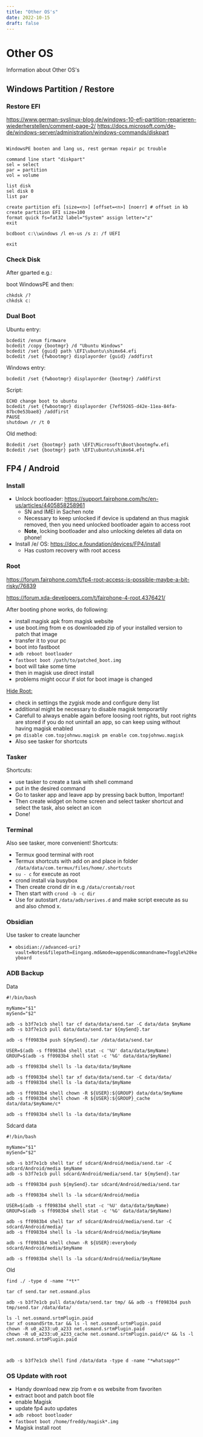 ```yaml
---
title: "Other OS's"
date: 2022-10-15
draft: false
---
```


# Other OS

Information about Other OS's

## Windows Partition / Restore

### Restore EFI

https://www.german-syslinux-blog.de/windows-10-efi-partition-reparieren-wiederherstellen/comment-page-2/
https://docs.microsoft.com/de-de/windows-server/administration/windows-commands/diskpart

```

WindowsPE booten and lang us, rest german repair pc trouble

command line start "diskpart"
sel = select
par = partition
vol = volume

list disk
sel disk 0
list par

create partition efi [size=<n>] [offset=<n>] [noerr] # offset in kb
create partition EFI size=100
format quick fs=fat32 label="System" assign letter="z"
exit

bcdboot c:\\windows /l en-us /s z: /f UEFI

exit

```

### Check Disk

After gparted e.g.:

boot WindowsPE and then:

```
chkdsk /?
chkdsk c:
```

### Dual Boot

Ubuntu entry:

```
bcdedit /enum firmware
bcdedit /copy {bootmgr} /d "Ubuntu Windows"
bcdedit /set {guid} path \EFI\ubuntu\shimx64.efi
bcdedit /set {fwbootmgr} displayorder {guid} /addfirst
```

Windows entry:

```
bcdedit /set {fwbootmgr} displayorder {bootmgr} /addfirst
```

Script:

```
ECHO change boot to ubuntu
bcdedit /set {fwbootmgr} displayorder {7ef59265-d42e-11ea-84fa-87bc0e53bae8} /addfirst
PAUSE
shutdown /r /t 0
```

Old method:

```
Bcdedit /set {bootmgr} path \EFI\Microsoft\Boot\bootmgfw.efi
Bcdedit /set {bootmgr} path \EFI\ubuntu\shimx64.efi
```



## FP4 / Android

### Install

- Unlock bootloader: https://support.fairphone.com/hc/en-us/articles/4405858258961
  - SN and IMEI in Sachen note
  - Necessary to keep unlocked if device is updatend an thus magisk removed, then you need unlocked bootloader again to access root
  - **Note**, locking bootloader and also unlocking deletes all data on phone!
- Install /e/ OS: https://doc.e.foundation/devices/FP4/install
  - Has custom recovery with root access

### Root

https://forum.fairphone.com/t/fp4-root-access-is-possible-maybe-a-bit-risky/76839

https://forum.xda-developers.com/t/fairphone-4-root.4376421/

After booting phone works, do following:

- install magisk apk from magisk website
- use boot.img from e os downloaded zip of your installed version to patch that image
- transfer it to your pc
- boot into fastboot
- `adb reboot bootloader`
- `fastboot boot /path/to/patched_boot.img`
- boot will take some time
- then in magisk use direct install
- problems might occur if slot for boot image is changed

[Hide Root:](https://www.reddit.com/r/androidroot/comments/t2y3mq/vr_securego_plus_root_detection/)

- check in settings the zygisk mode and configure deny list
- additional might be necessary to disable magisk temporartily
- Carefull to always enable again before loosing root rights, but root rights are stored if you do not unintall an app, so can keep using without having magisk enabled
- `pm disable com.topjohnwu.magisk pm enable com.topjohnwu.magisk`
- Also see tasker for shortcuts

### Tasker
Shortcuts:
- use tasker to create a task with shell command
- put in the desired command
- Go to tasker app and leave app by pressing back button, Important!
- Then create widget on home screen and select tasker shortcut and select the task, also select an icon
- Done!

### Terminal
Also see tasker, more convenient!
Shortcuts:
- Termux good terminal with root
- Termux shortcuts with add on and place in folder `/data/data/com.termux/files/home/.shortcuts`
- `su - c` for execute as root
- crond install via busybox
- Then create crond dir in e.g `/data/crontab/root`
- Then start with `crond -b -c dir`
- Use for autostart `/data/adb/serives.d` and make script execute as su and also chmod x.


### Obsidian
Use tasker to create launcher
- `obsidian://advanced-uri?vault=Notes&filepath=Eingang.md&mode=append&commandname=Toggle%20keyboard`

### ADB Backup

Data

```
#!/bin/bash

myName="$1"
mySend="$2"

adb -s b3f7e1cb shell tar cf data/data/send.tar -C data/data $myName
adb -s b3f7e1cb pull data/data/send.tar ${mySend}.tar

adb -s ff0983b4 push ${mySend}.tar /data/data/send.tar

USER=$(adb -s ff0983b4 shell stat -c '%U' data/data/$myName)
GROUP=$(adb -s ff0983b4 shell stat -c '%G' data/data/$myName)

adb -s ff0983b4 shell ls -la data/data/$myName

adb -s ff0983b4 shell tar xf data/data/send.tar -C data/data/
adb -s ff0983b4 shell ls -la data/data/$myName

adb -s ff0983b4 shell chown -R ${USER}:${GROUP} data/data/$myName
adb -s ff0983b4 shell chown -R ${USER}:${GROUP}_cache data/data/$myName/c*

adb -s ff0983b4 shell ls -la data/data/$myName
```

Sdcard data

```
#!/bin/bash

myName="$1"
mySend="$2"

adb -s b3f7e1cb shell tar cf sdcard/Android/media/send.tar -C sdcard/Android/media $myName
adb -s b3f7e1cb pull sdcard/Android/media/send.tar ${mySend}.tar

adb -s ff0983b4 push ${mySend}.tar sdcard/Android/media/send.tar

adb -s ff0983b4 shell ls -la sdcard/Android/media

USER=$(adb -s ff0983b4 shell stat -c '%U' data/data/$myName)
GROUP=$(adb -s ff0983b4 shell stat -c '%G' data/data/$myName)

adb -s ff0983b4 shell tar xf sdcard/Android/media/send.tar -C sdcard/Android/media/
adb -s ff0983b4 shell ls -la sdcard/Android/media/$myName

adb -s ff0983b4 shell chown -R ${USER}:everybody sdcard/Android/media/$myName

adb -s ff0983b4 shell ls -la sdcard/Android/media/$myName
```

Old

```
find ./ -type d -name "*t*"

tar cf send.tar net.osmand.plus

adb -s b3f7e1cb pull data/data/send.tar tmp/ && adb -s ff0983b4 push tmp/send.tar /data/data/

ls -l net.osmand.srtmPlugin.paid
tar xf osmandSrtm.tar && ls -l net.osmand.srtmPlugin.paid
chown -R u0_a233:u0_a233 net.osmand.srtmPlugin.paid
chown -R u0_a233:u0_a233_cache net.osmand.srtmPlugin.paid/c* && ls -l net.osmand.srtmPlugin.paid



adb -s b3f7e1cb shell find /data/data -type d -name "*whatsapp*"
```

### OS Update with root

- Handy download new zip from e os website from favoriten
- extract boot and patch boot file
- enable Magisk
- update fp4 auto updates
- `adb reboot bootloader`
- `fastboot boot /home/freddy/magisk*.img`
- Magisk install root